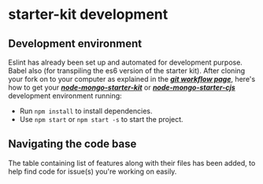 # starter-kit development

## Development environment
Eslint has already been set up and automated for development purpose. Babel also (for transpiling the es6 version of the starter kit). After cloning your fork on to your computer as explained in the ***[git workflow page](https://github.com/code-collabo/docs/blob/main/contributor-guide/git-workflow.md)***, here's how to get your ***[node-mongo-starter-kit](https://github.com/code-collabo/node-mongo-starter-kit)*** or ***[node-mongo-starter-cjs](https://github.com/code-collabo/node-mongo-starter-cjs)*** development environment running:
* Run `npm install` to install dependencies.
* Use `npm start` or `npm start -s` to start the project.

## Navigating the code base
The table containing list of features along with their files has been added, to help find code for issue(s) you're working on easily.

